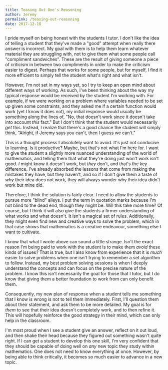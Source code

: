 ```yaml
---
title: Teasing Out One's Reasoning
author: Jeremy
permalink: /teasing-out-reasoning
date: 2017-12-18
---
```


I pride myself on being honest with the students I tutor. I don't like the idea of telling a student that they've made a "good" attempt when really there answer is incorrect. My goal with them is to help them learn whatever material they are struggling with, not to give them what some people call "compliment sandwiches". These are the result of giving someone a piece of criticism in between two compliments in order to make the criticism easier to digest. Perhaps that works for some people, but for myself, I find it more efficient to simply tell the student what's right and what isn't.

However, I'm not set in my ways yet, so I try to keep an open mind about different ways of working. As such, I've been thinking about the way my typical response would be received by the student I'm working with. For example, if we were working on a problem where variables needed to be set up given some constraints, and they asked me if a certain function would work (yet I know it does not), my initial response would usually be something along the lines of, "No, that doesn't work since it doesn't take into account *this* fact." But I don't think that the student would necessarily *get* this. Instead, I realize that there's a good chance the student will simply think, "Alright, if Jeremy says you can't, then I guess we can't."

This is a thought process I absolutely want to avoid. It's just not conducive to learning. Is it productive? Maybe, but that's not what I'm here for. I want to give the student a slightly more nuanced understanding of the world of mathematics, and telling them that what they're doing just won't work isn't good. *I* might know it doesn't work, but *they* don't, and that's the key difference. I've already absorbed the lessons that come from making the mistakes they have, but they haven't, and so if I don't give them a taste of *why* their idea does not work, they will always wonder why their idea didn't work but mine did.

Therefore, I think the solution is fairly clear. I need to allow the students to pursue more "blind" alleys. I put the term in quotation marks because I'm not blind to the dead end, though they might be. Will this take more time? Of course, but I think it will also give the students a firmer understanding of what works and what doesn't. It isn't a magical set of rules. Additionally, they might even find new and creative ways to solve the problem, which in that case shows that mathematics is a creative endeavour, something else I want to cultivate.

I know that what I wrote above can sound a little strange. Isn't the exact reason I'm being paid to work with the student is to make them *avoid* these kinds of issues? That is true, but I also know from experience that it is *much* easier to solve problems when one isn't trying to remember a set algorithm to follow. Instead, my best problem solving sessions is when I deeply understand the concepts and can focus on the precise nature of the problem. I know this isn't necessarily the goal for those that I tutor, but I do know that giving them a better foundation to work from can only benefit them.

Consequently, my new plan of response when a student tells me something that I know is wrong is not to tell them immediately. First, I'll question them about their statement, and ask them to be more detailed. My goal is for *them* to see that their idea doesn't completely work, and to then refine it. This will hopefully reinforce the good strategy in their mind, which can only help in the classroom.

I'm most proud when I see a student give an answer, reflect on it out loud, and then shake their head because they figured out something wasn't quite right. If I can get a student to develop this one skill, I'm very confident that they should be capable of doing well on *any* new topic they study within mathematics. One does not need to know everything at once. However, by being able to think critically, it becomes so much easier to advance in a new topic.